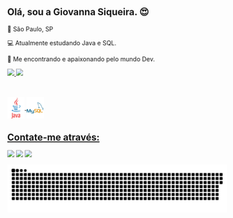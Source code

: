 ## Olá, sou a Giovanna Siqueira. 😍

📍 São Paulo, SP

💻 Atualmente estudando Java e SQL.

🥰 Me encontrando e apaixonando pelo mundo Dev.

 <div>
  <a href="https://github.com/Gisiqueira96">
  <img height="152em" src="https://github-readme-stats.vercel.app/api?username=Gisiqueira96&show_icons=true&theme=midnight-purple&include_all_commits=true&count_private=true"/>
  <img height="152em" src="https://github-readme-stats.vercel.app/api/top-langs/?username=Gisiqueira96&layout=compact&langs_count=7&theme=midnight-purple"/>
</div>
 
 ##
 
 <div style="display: inline_block"><br>
  <img align="center" alt="Gi-Java" height="50" width="40" src="https://raw.githubusercontent.com/devicons/devicon/master/icons/java/java-original-wordmark.svg">
   <img align="center" alt="Gi-MySQL" height="50" width="40" src="https://github.com/devicons/devicon/blob/master/icons/mysql/mysql-original-wordmark.svg">
  </div>

  ## Contate-me através:
  <div> 
  <a href="mailto: giovanna.penedos@outlook.com" target="_blank"><img src="https://img.shields.io/badge/Microsoft_Outlook-0078D4?style=for-the-badge&logo=microsoft-outlook&logoColor=white" target="_blank"></a>
  <a href="https://instagram.com/giihsiqueira96" target="_blank"><img src="https://img.shields.io/badge/-Instagram-%23E4405F?style=for-the-badge&logo=instagram&logoColor=white" target="_blank"></a>
  <a href="https://www.linkedin.com/in/giovannapenedos" target="_blank"><img src="https://img.shields.io/badge/-LinkedIn-%230077B5?style=for-the-badge&logo=linkedin&logoColor=white" target="_blank"></a> 
   
   ![Snake animation](https://github.com/Gisiqueira96/Gisiqueira96/blob/output/github-contribution-grid-snake.svg)
    <div>
      
